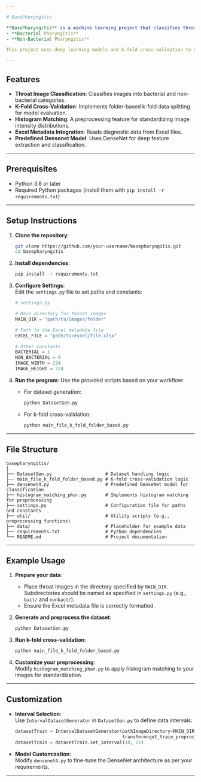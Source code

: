 ```yaml
---

# BasePharyngitis  

**BasePharyngitis** is a machine learning project that classifies throat images into two categories:  
- **Bacterial Pharyngitis**  
- **Non-Bacterial Pharyngitis**  

This project uses deep learning models and k-fold cross-validation to ensure robust classification. It integrates throat image data and metadata for improved diagnostics and includes utilities for preprocessing, training, and evaluation.

---
```


## Features
- **Throat Image Classification**: Classifies images into bacterial and non-bacterial categories.  
- **K-Fold Cross-Validation**: Implements folder-based k-fold data splitting for model evaluation.  
- **Histogram Matching**: A preprocessing feature for standardizing image intensity distributions.  
- **Excel Metadata Integration**: Reads diagnostic data from Excel files.  
- **Predefined Densenet Model**: Uses DenseNet for deep feature extraction and classification.  

---

## Prerequisites
- Python 3.8 or later  
- Required Python packages (install them with `pip install -r requirements.txt`)  

---

## Setup Instructions  

1. **Clone the repository**:
    ```bash
    git clone https://github.com/your-username/basepharyngitis.git
    cd basepharyngitis
    ```

2. **Install dependencies**:
    ```bash
    pip install -r requirements.txt
    ```

3. **Configure Settings**:  
   Edit the `settings.py` file to set paths and constants:

    ```python
    # settings.py

    # Main directory for throat images
    MAIN_DIR = "path/to/images/folder"

    # Path to the Excel metadata file
    EXCEL_FILE = "path/to/excel/file.xlsx"

    # Other constants
    BACTERIAL = 1
    NON_BACTERIAL = 0
    IMAGE_WIDTH = 224
    IMAGE_HEIGHT = 224
    ```

4. **Run the program**:
    Use the provided scripts based on your workflow:
    - For dataset generation:  
      ```bash
      python DatasetGen.py
      ```
    - For k-fold cross-validation:  
      ```bash
      python main_file_k_fold_folder_based.py
      ```

---

## File Structure  

```
basepharyngitis/
│
├── DatasetGen.py                    # Dataset handling logic
├── main_file_k_fold_folder_based.py # K-fold cross-validation logic
├── densenet4.py                     # Predefined DenseNet model for classification
├── histogram_matching_phar.py       # Implements histogram matching for preprocessing
├── settings.py                      # Configuration file for paths and constants
├── util/                            # Utility scripts (e.g., preprocessing functions)
├── data/                            # Placeholder for example data
├── requirements.txt                 # Python dependencies
└── README.md                        # Project documentation
```

---

## Example Usage  

1. **Prepare your data**:  
   - Place throat images in the directory specified by `MAIN_DIR`.  
     Subdirectories should be named as specified in `settings.py` (e.g., `bact/` and `nonbact/`).  
   - Ensure the Excel metadata file is correctly formatted.  

2. **Generate and preprocess the dataset**:
    ```bash
    python DatasetGen.py
    ```

3. **Run k-fold cross-validation**:
    ```bash
    python main_file_k_fold_folder_based.py
    ```

4. **Customize your preprocessing**:  
   Modify `histogram_matching_phar.py` to apply histogram matching to your images for standardization.  

---

## Customization  

- **Interval Selection**:  
  Use `IntervalDatasetGenerator` in `DatasetGen.py` to define data intervals:
    ```python
    datasetTrain = IntervalDatasetGenerator(pathImageDirectory=MAIN_DIR, pathDatasetFile=EXCEL_FILE, 
                                            transform=get_train_preprocess((IMAGE_WIDTH, IMAGE_HEIGHT)))
    datasetTrain = datasetTrain.set_interval(10, 21)
    ```

- **Model Customization**:  
  Modify `densenet4.py` to fine-tune the DenseNet architecture as per your requirements.  

---
